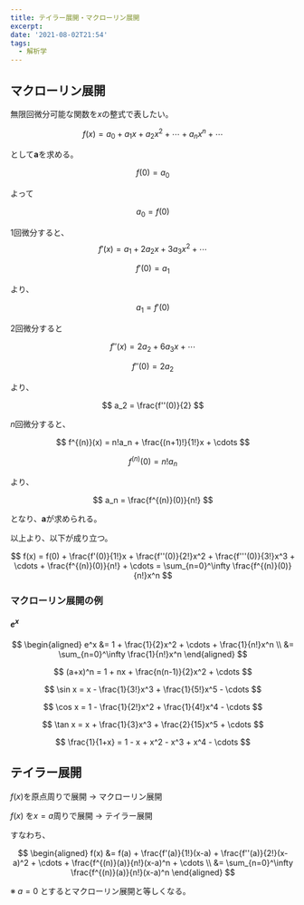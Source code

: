 ```yaml
---
title: テイラー展開・マクローリン展開
excerpt: 
date: '2021-08-02T21:54'
tags:
  - 解析学
---
```



## マクローリン展開
無限回微分可能な関数を$x$の整式で表したい。

$$
f(x) = a_0 + a_1x + a_2x^2 + \cdots + a_nx^n + \cdots
$$

として$\bm{a}$を求める。

$$
f(0) = a_0
$$

よって

$$
a_0 = f(0)
$$

1回微分すると、
$$
f'(x) = a_1 + 2a_2x + 3a_3x^2 + \cdots
$$

$$
f'(0) = a_1
$$

より、

$$
a_1 = f'(0)
$$

2回微分すると

$$
f''(x) = 2a_2 + 6a_3x + \cdots
$$

$$
f''(0) = 2a_2
$$

より、

$$
a_2 = \frac{f''(0)}{2}
$$

$n$回微分すると、

$$
f^{(n)}(x) = n!a_n + \frac{(n+1)!}{1!}x + \cdots
$$

$$
f^{(n)}(0) = n!a_n
$$

より、

$$
a_n = \frac{f^{(n)}(0)}{n!}
$$

となり、$\bm{a}$が求められる。


以上より、以下が成り立つ。

$$
f(x) = f(0) + \frac{f'(0)}{1!}x + \frac{f''(0)}{2!}x^2 + \frac{f'''(0)}{3!}x^3 + \cdots + \frac{f^{(n)}(0)}{n!} + \cdots = \sum_{n=0}^\infty \frac{f^{(n)}(0)}{n!}x^n
$$

### マクローリン展開の例

#### $e^x$

$$
\begin{aligned}
e^x &= 1 + \frac{1}{2}x^2 + \cdots + \frac{1}{n!}x^n \\
&= \sum_{n=0}^\infty \frac{1}{n!}x^n
\end{aligned}
$$

$$
(a+x)^n = 1 + nx + \frac{n(n-1)}{2}x^2 + \cdots
$$

$$
\sin x = x - \frac{1}{3!}x^3 + \frac{1}{5!}x^5 - \cdots
$$

$$
\cos x = 1 - \frac{1}{2!}x^2 + \frac{1}{4!}x^4 - \cdots
$$

$$
\tan x = x + \frac{1}{3}x^3 + \frac{2}{15}x^5 + \cdots
$$

$$
\frac{1}{1+x} = 1 - x + x^2 - x^3 + x^4 - \cdots 
$$
## テイラー展開

$f(x)$を原点周りで展開 → マクローリン展開

$f(x)$ を$x=a$周りで展開 → テイラー展開

すなわち、

$$
\begin{aligned}
f(x) &= f(a) + \frac{f'(a)}{1!}(x-a) + \frac{f''(a)}{2!}(x-a)^2 + \cdots + \frac{f^{(n)}(a)}{n!}(x-a)^n + \cdots \\
&= \sum_{n=0}^\infty \frac{f^{(n)}(a)}{n!}(x-a)^n
\end{aligned}
$$

※ $a=0$ とするとマクローリン展開と等しくなる。